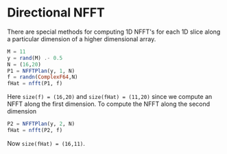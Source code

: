 # Directional NFFT

There are special methods for computing 1D NFFT's for each 1D slice along a particular dimension of a higher dimensional array.

```julia
M = 11
y = rand(M) .- 0.5
N = (16,20)
P1 = NFFTPlan(y, 1, N)
f = randn(ComplexF64,N)
fHat = nfft(P1, f)
```

Here `size(f) = (16,20)` and `size(fHat) = (11,20)` since we compute an NFFT along the first dimension.
To compute the NFFT along the second dimension

```julia
P2 = NFFTPlan(y, 2, N)
fHat = nfft(P2, f)
```

Now `size(fHat) = (16,11)`.
